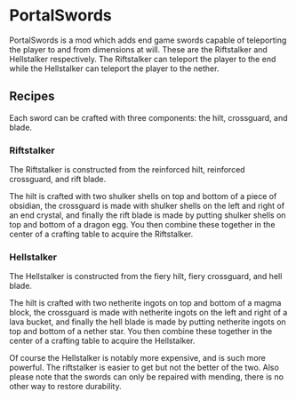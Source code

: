 # PortalSwords

PortalSwords is a mod which adds end game swords capable of teleporting the player to and from dimensions at will. These are the Riftstalker and Hellstalker
respectively. The Riftstalker can teleport the player to the end while the Hellstalker can teleport the player to the nether.

## Recipes

Each sword can be crafted with three components: the hilt, crossguard, and blade.

### Riftstalker

The Riftstalker is constructed from the reinforced hilt, reinforced crossguard, and rift blade.

The hilt is crafted with two shulker shells on top and bottom of a piece of obsidian, the crossguard is made with shulker shells on the left and right of
an end crystal, and finally the rift blade is made by putting shulker shells on top and bottom of a dragon egg. You then combine these together in the center
of a crafting table to acquire the Riftstalker.

### Hellstalker

The Hellstalker is constructed from the fiery hilt, fiery crossguard, and hell blade.

The hilt is crafted with two netherite ingots on top and bottom of a magma block, the crossguard is made with netherite ingots on the left and right of
a lava bucket, and finally the hell blade is made by putting netherite ingots on top and bottom of a nether star. You then combine these together in the center
of a crafting table to acquire the Hellstalker.

Of course the Hellstalker is notably more expensive, and is such more powerful. The riftstalker is easier to get but not the better of the two. Also please
note that the swords can only be repaired with mending, there is no other way to restore durability.

